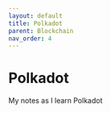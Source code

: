 ```yaml
---
layout: default
title: Polkadot
parent: Blockchain
nav_order: 4
---
```


# Polkadot

My notes as I learn Polkadot
